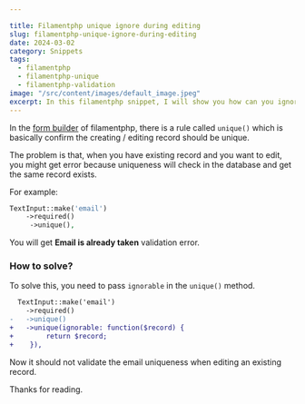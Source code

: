 ```yaml
---

title: Filamentphp unique ignore during editing
slug: filamentphp-unique-ignore-during-editing
date: 2024-03-02
category: Snippets
tags:
  - filamentphp
  - filamentphp-unique
  - filamentphp-validation
image: "/src/content/images/default_image.jpeg"
excerpt: In this filamentphp snippet, I will show you how can you ignore unique() rule during editing existing entries.
---
```


In the [form builder](https://filamentphp.com/docs/3.x/forms/validation#unique) of filamentphp, there is a rule called `unique()` which is basically confirm the creating / editing record should be unique. 

The problem is that, when you have existing record and you want to edit, you might get error because uniqueness will check in the database and get the same record exists. 

For example: 

```php
TextInput::make('email')
    ->required()
     ->unique(),
```

You will get **Email is already taken** validation error. 

### How to solve?

To solve this, you need to pass `ignorable` in the `unique()` method. 

```diff
  TextInput::make('email')
    ->required()
-   ->unique()
+   ->unique(ignorable: function($record) {
+        return $record;
+    }),
```

Now it should not validate the email uniqueness when editing an existing record. 

Thanks for reading. 
